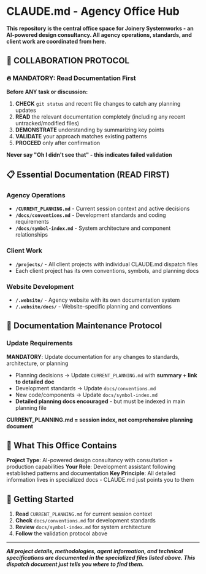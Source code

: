 # CLAUDE.md - Agency Office Hub

**This repository is the central office space for Joinery Systemworks - an AI-powered design consultancy. All agency operations, standards, and client work are coordinated from here.**

## 🚨 COLLABORATION PROTOCOL

### 🔥 MANDATORY: Read Documentation First
**Before ANY task or discussion:**

1. **CHECK** `git status` and recent file changes to catch any planning updates
2. **READ** the relevant documentation completely (including any recent untracked/modified files)
3. **DEMONSTRATE** understanding by summarizing key points  
4. **VALIDATE** your approach matches existing patterns
5. **PROCEED** only after confirmation

**Never say "Oh I didn't see that" - this indicates failed validation**

## 📋 Essential Documentation (READ FIRST)

### Agency Operations
- **`/CURRENT_PLANNING.md`** - Current session context and active decisions
- **`/docs/conventions.md`** - Development standards and coding requirements
- **`/docs/symbol-index.md`** - System architecture and component relationships

### Client Work  
- **`/projects/`** - All client projects with individual CLAUDE.md dispatch files
- Each client project has its own conventions, symbols, and planning docs

### Website Development
- **`/.website/`** - Agency website with its own documentation system
- **`/.website/docs/`** - Website-specific planning and conventions

## 🔄 Documentation Maintenance Protocol

### Update Requirements
**MANDATORY**: Update documentation for any changes to standards, architecture, or planning
- Planning decisions → Update `CURRENT_PLANNING.md` with **summary + link to detailed doc**
- Development standards → Update `docs/conventions.md`  
- New code/components → Update `docs/symbol-index.md`
- **Detailed planning docs encouraged** - but must be indexed in main planning file

**CURRENT_PLANNING.md = session index, not comprehensive planning document**

## 🏢 What This Office Contains

**Project Type**: AI-powered design consultancy with consultation + production capabilities
**Your Role**: Development assistant following established patterns and documentation
**Key Principle**: All detailed information lives in specialized docs - CLAUDE.md just points you to them

## 🚀 Getting Started

1. **Read** `CURRENT_PLANNING.md` for current session context
2. **Check** `docs/conventions.md` for development standards  
3. **Review** `docs/symbol-index.md` for system architecture
4. **Follow** the validation protocol above

---

***All project details, methodologies, agent information, and technical specifications are documented in the specialized files listed above. This dispatch document just tells you where to find them.***